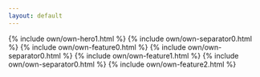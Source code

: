 ```yaml
---
layout: default
---
```


  {% include own/own-hero1.html %}
  {% include own/own-separator0.html %}
  {% include own/own-feature0.html %}
  {% include own/own-separator0.html %}
  {% include own/own-feature1.html %}
  {% include own/own-separator0.html %}
  {% include own/own-feature2.html %}





